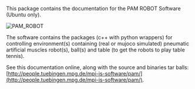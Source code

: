 This package contains the documentation for the PAM ROBOT Software (Ubuntu only).

![PAM_ROBOT](https://ei.is.tuebingen.mpg.de/uploads/publication/image/18667/2PAMcompressed.jpg)

The software contains the packages (c++ with python wrappers) for controlling environment(s) containing (real or mujoco simulated) pneumatic artificial muscles robot(s), ball(s) and table (to get the robots to play table tennis).

See this documentation online, along with the source and binaries tar balls: [http://people.tuebingen.mpg.de/mpi-is-software/pam/](http://people.tuebingen.mpg.de/mpi-is-software/pam/).

